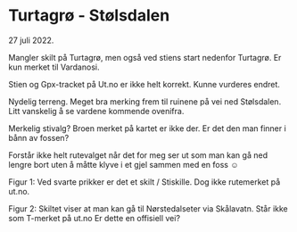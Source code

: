 # Turtagrø - Stølsdalen

27 juli 2022.


Mangler skilt på Turtagrø, men også ved stiens start nedenfor Turtagrø. Er kun merket til Vardanosi.


Stien og Gpx-tracket på Ut.no er ikke helt korrekt. Kunne vurderes endret. 



Nydelig terreng. Meget bra merking frem til ruinene på vei ned Stølsdalen. Litt vanskelig å se vardene kommende ovenifra.

Merkelig  stivalg?
Broen merket på kartet er ikke der.  Er det den man finner i bånn av fossen? 


Forstår ikke helt rutevalget når det for meg ser ut som man kan gå ned lengre bort uten å måtte klyve i et gjel sammen med en foss ☺ 


Figur 1: Ved svarte prikker er det et skilt / Stiskille. Dog ikke rutemerket på ut.no.


Figur 2: Skiltet viser at man kan gå til Nørstedalseter via Skålavatn. Står ikke som T-merket på ut.no Er dette en offisiell vei?




